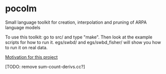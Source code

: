# pocolm
Small language toolkit for creation, interpolation and pruning of ARPA language models

To use this toolkit: go to src/ and type "make".  Then look at the example
scripts for how to run it.  egs/swbd/ and egs/swbd_fisher/ will show you how to
run it on real data.


[Motivation for this project](docs/motivation.md)

[TODO: remove sum-count-derivs.cc?]
